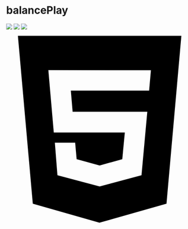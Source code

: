 # balancePlay 

<img src="https://img.shields.io/badge/HTML5-#E34F26?style=flat&logo=#E34F26&logoColor=white"/>
<img src="https://img.shields.io/badge/CSS-#1572B6?style=flat&logo=#1572B6&logoColor=white"/>
<img src="https://img.shields.io/badge/javascript-#F7DF1E?style=flat&logo=#F7DF1E&logoColor=white"/>


<svg role="img" viewBox="0 0 24 24" xmlns="http://www.w3.org/2000/svg"><title>HTML5</title><path d="M1.5 0h21l-1.91 21.563L11.977 24l-8.564-2.438L1.5 0zm7.031 9.75l-.232-2.718 10.059.003.23-2.622L5.412 4.41l.698 8.01h9.126l-.326 3.426-2.91.804-2.955-.81-.188-2.11H6.248l.33 4.171L12 19.351l5.379-1.443.744-8.157H8.531z"/></svg>
